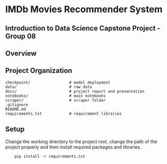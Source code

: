 # IMDb Movies Recommender System
**Introduction to Data Science Capstone Project - Group 08**
---
## Overview

## Project Organization

```
checkpoint/                 # model deployment
data/                       # raw data
docs/                       # project report and presentation
notebooks/                  # main notebooks
scraper/                    # scraper folder
.gitignore
README.md 
requirements.txt            # requirement libraries
```


## Setup
Change the working directory to the project root, change the path of the project properly and then install required packages and libraries.
```
    pip install -r requirements.txt
```